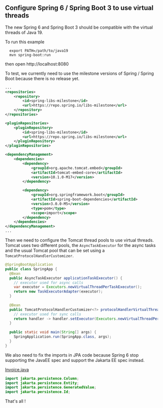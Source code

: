 ## Configure Spring 6 / Spring Boot 3 to use virtual threads

The new Spring 6 and Spring Boot 3 should be compatible with
the virtual threads of Java 19.

To run this example
```
  export PATH=/path/to/java19
  mvn spring-boot:run
```

then open http://localhost:8080

To test, we currently need to use the milestone versions of Spring / Spring Boot
because there is no release yet.

```xml
...
<repositories>
    <repository>
        <id>spring-libs-milestone</id>
        <url>https://repo.spring.io/libs-milestone</url>
    </repository>
</repositories>

<pluginRepositories>
    <pluginRepository>
        <id>spring-libs-milestone</id>
        <url>https://repo.spring.io/libs-milestone</url>
    </pluginRepository>
</pluginRepositories>

<dependencyManagement>
    <dependencies>
        <dependency>
            <groupId>org.apache.tomcat.embed</groupId>
            <artifactId>tomcat-embed-core</artifactId>
            <version>10.1.0-M17</version>
        </dependency>

        <dependency>
            <groupId>org.springframework.boot</groupId>
            <artifactId>spring-boot-dependencies</artifactId>
            <version>3.0.0-M5</version>
            <type>pom</type>
            <scope>import</scope>
        </dependency>
    </dependencies>
</dependencyManagement>
...
```

Then we need to configure the Tomcat thread pools to use virtual threads.
Tomcat uses two different pools, the `AsyncTaskExecutor` for the async tasks
and the usual Tomcat pool that can be set using a `TomcatProtocolHandlerCustomizer`.

```java
@SpringBootApplication
public class SpringApp {
  @Bean
  public AsyncTaskExecutor applicationTaskExecutor() {
  	// executor used for async calls
  	var executor = Executors.newVirtualThreadPerTaskExecutor();
  	return new TaskExecutorAdapter(executor);
  }
  
  @Bean
  public TomcatProtocolHandlerCustomizer<?> protocolHandlerVirtualThreadExecutorCustomizer() {
  	// executor used for sync calls
  	return handler -> handler.setExecutor(Executors.newVirtualThreadPerTaskExecutor());
  }
  
  public static void main(String[] args) {
  	SpringApplication.run(SpringApp.class, args);
  }
}
```

We also need to fix the imports in JPA code because Spring 6 stop supporting
the JavaEE spec and support the Jakarta EE spec instead.

[Invoice.java](https://github.com/forax/dop-examples/blob/master/text-to-image-as-a-service-virtual-thread/src/main/java/com/github/forax/dop/db/Invoice.java#L3)
```java
import jakarta.persistence.Column;
import jakarta.persistence.Entity;
import jakarta.persistence.GeneratedValue;
import jakarta.persistence.Id;
```



That's all !
